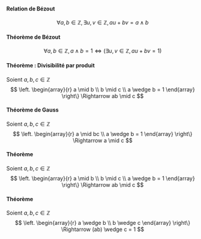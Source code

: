 #### Relation de Bézout
$$\forall a, b \in \mathbb{Z}, \exists u, v \in \mathbb{Z}, au + bv = a \wedge b$$

#### Théorème de Bézout
$$\forall a,b \in \mathbb{Z}, a\wedge b = 1 \Leftrightarrow (\exists u, v \in \mathbb{Z}, au + bv = 1)$$


#### Théorème : Divisibilité par produit
Soient $a, b, c \in \mathbb{Z}$ 
$$ \left. \begin{array}{r}
a \mid b \\
b \mid c \\
a \wedge b = 1
\end{array} \right\} \Rightarrow ab \mid c $$

#### Théorème de Gauss
Soient $a, b, c \in \mathbb{Z}$ 
$$ \left. \begin{array}{r}
a \mid bc \\
a \wedge b = 1
\end{array} \right\} \Rightarrow a \mid c $$

#### Théorème
Soient $a, b, c \in \mathbb{Z}$ 
$$ \left. \begin{array}{r}
a \mid b \\
b \mid c \\
a \wedge b = 1
\end{array} \right\} \Rightarrow ab \mid c $$

#### Théorème
Soient $a,b,c \in \mathbb{Z}$
$$ \left. \begin{array}{r}
a \wedge b \\
b \wedge c
\end{array} \right\} \Rightarrow (ab) \wedge c = 1 $$
